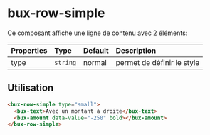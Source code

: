 # bux-row-simple

Ce composant affiche une ligne de contenu avec 2 éléments:

| Properties | Type     | Default | Description                |
| :--------- | :------- | :------ | :------------------------- |
| type       | `string` | normal  | permet de définir le style |

## Utilisation

```html
<bux-row-simple type="small">
  <bux-text>Avec un montant à droite</bux-text>
  <bux-amount data-value="-250" bold></bux-amount>
</bux-row-simple>
```
